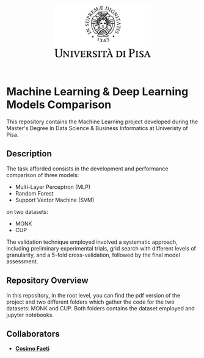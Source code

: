 <p align="center">
  <img width="50%" src="https://github.com/RiccardoGalarducci/Machine-Learning-project/blob/main/img/marchio_unipi_black.png">
</p>
<br>


# Machine Learning & Deep Learning Models Comparison

This repository contains the Machine Learning project developed during the Master's Degree in Data Science & Business Informatics at Univeristy of Pisa.

## Description

The task afforded consists in the development and performance comparison of three models:
- Multi-Layer Perceptron (MLP)
- Random Forest
- Support Vector Machine (SVM)

on two datasets:

- MONK
- CUP
  
The validation technique employed involved a systematic approach, including preliminary experimental trials, grid search with different levels of granularity, and a 5-fold cross-validation, followed by the final model assessment. 

## Repository Overview

In this repository, in the root level, you can find the pdf version of the project and two different folders which gather the code for the two datasets: MONK and CUP. Both folders contains the dataset employed and jupyter notebooks.

## Collaborators

* **[Cosimo Faeti](https://github.com/CosimoFaeti)**



